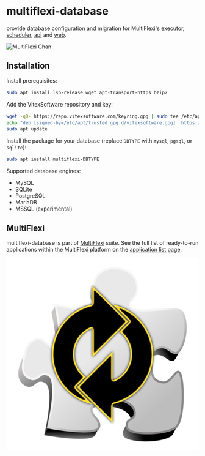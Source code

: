
# multiflexi-database

provide database configuration and migration for MultiFlexi's [executor](https://github.com/VitexSoftware/multiflexi-executor), [scheduler](https://github.com/VitexSoftware/multiflexi-scheduler), [api](https://github.com/VitexSoftware/multiflexi-server) and [web](https://github.com/VitexSoftware/MultiFlexi).

![MultiFlexi Chan](chan.jpg?raw=true)

## Installation

Install prerequisites:

```sh
sudo apt install lsb-release wget apt-transport-https bzip2
```

Add the VitexSoftware repository and key:

```sh
wget -qO- https://repo.vitexsoftware.com/keyring.gpg | sudo tee /etc/apt/trusted.gpg.d/vitexsoftware.gpg
echo "deb [signed-by=/etc/apt/trusted.gpg.d/vitexsoftware.gpg]  https://repo.vitexsoftware.com  $(lsb_release -sc) main" | sudo tee /etc/apt/sources.list.d/vitexsoftware.list
sudo apt update
```

Install the package for your database (replace `DBTYPE` with `mysql`, `pgsql`, or `sqlite`):

```sh
sudo apt install multiflexi-DBTYPE
```

Supported database engines:

- MySQL
- SQLite
- PostgreSQL
- MariaDB
- MSSQL (experimental)

## MultiFlexi

multiflexi-database is part of [MultiFlexi](https://multiflexi.eu) suite.
See the full list of ready-to-run applications within the MultiFlexi platform on the [application list page](https://www.multiflexi.eu/apps.php).

[![MultiFlexi App](https://github.com/VitexSoftware/MultiFlexi/blob/main/doc/multiflexi-app.svg)](https://www.multiflexi.eu/)
